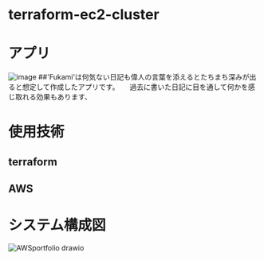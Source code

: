 # terraform-ec2-cluster

# アプリ
![image](https://github.com/user-attachments/assets/ee9c1df0-1d79-4704-950f-3fe89b107b9e)
##'Fukami'は何気ない日記も偉人の言葉を添えるとたちまち深みが出ると想定して作成したアプリです。　　過去に書いた日記に目を通して何かを感じ取れる効果もあります、　　

# 使用技術　　
## terraform
## AWS

# システム構成図
![AWSportfolio drawio](https://github.com/user-attachments/assets/daa561f3-37eb-4050-9eaa-7ae66d2c58f6)
